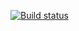 [![Build status](https://ci.appveyor.com/api/projects/status/2bdikc19s32g8f98/branch/master?svg=true)](https://ci.appveyor.com/project/MashaOsipova/selenide/branch/master)
